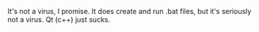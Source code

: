 It's not a virus, I promise. It does create and run .bat files, but it's seriously not a virus. Qt (c++) just sucks.
